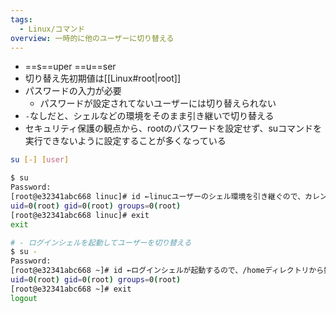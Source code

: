 ```yaml
---
tags:
  - Linux/コマンド
overview: 一時的に他のユーザーに切り替える
---
```

- ==s==uper ==u==ser
- 切り替え先初期値は[[Linux#root|root]]
- パスワードの入力が必要
	- パスワードが設定されてないユーザーには切り替えられない
- `-`なしだと、シェルなどの環境をそのまま引き継いで切り替える
- セキュリティ保護の観点から、rootのパスワードを設定せず、suコマンドを実行できないように設定することが多くなっている
```bash
su [-] [user]

$ su
Password: 
[root@e32341abc668 linuc]# id ←linucユーザーのシェル環境を引き継ぐので、カレントディレクトリのまま
uid=0(root) gid=0(root) groups=0(root)
[root@e32341abc668 linuc]# exit
exit

# - ログインシェルを起動してユーザーを切り替える
$ su -
Password: 
[root@e32341abc668 ~]# id ←ログインシェルが起動するので、/homeディレクトリから始まる
uid=0(root) gid=0(root) groups=0(root)
[root@e32341abc668 ~]# exit
logout
```